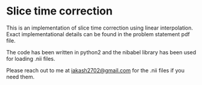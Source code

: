 # Slice time correction
This is an implementation of slice time correction using linear interpolation. Exact implementational details can be found in the problem statement pdf file. 

The code has been written in python2 and the nibabel library has been used for loading .nii files. 

Please reach out to me at iakash2702@gmail.com for the .nii files if you need them. 
